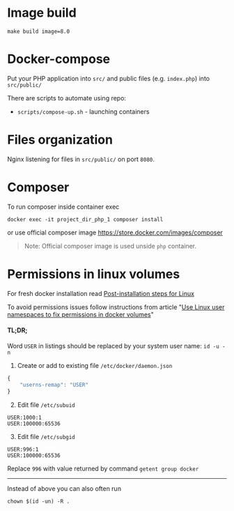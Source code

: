 Image build
===========

```shell
make build image=8.0
```

Docker-compose
==============

Put your PHP application into `src/` and public files (e.g. `index.php`) into `src/public/`

There are scripts to automate using repo:

* `scripts/compose-up.sh` - launching containers

Files organization
==================

Nginx listening for files in `src/public/` on port `8080`.

Composer
========

To run composer inside container exec

```
docker exec -it project_dir_php_1 composer install
```

or use official composer image https://store.docker.com/images/composer

> Note: Official composer image is used unside `php` container.

Permissions in linux volumes
===========================

For fresh docker installation read [Post-installation steps for Linux](https://docs.docker.com/install/linux/linux-postinstall/)

To avoid permissions issues follow instructions from article 
"[Use Linux user namespaces to fix permissions in docker volumes](https://www.jujens.eu/posts/en/2017/Jul/02/docker-userns-remap/)"

#### TL;DR;

Word `USER` in listings should be replaced by your system user name: `id -u -n`


1. Create or add to existing file `/etc/docker/daemon.json`

```javascript
{
    "userns-remap": "USER"
}
```

2. Edit file `/etc/subuid`

```
USER:1000:1
USER:100000:65536
```


3. Edit file `/etc/subgid`

```
USER:996:1
USER:100000:65536
```

Replace `996` with value returned by command `getent group docker`

---

Instead of above you can also often run

```shell
chown $(id -un) -R .
```
